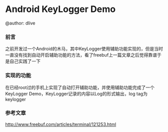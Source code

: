 # Android KeyLogger Demo

@author: dlive



### 前言

之前开发过一个Android的木马，其中KeyLogger使用辅助功能实现的，但是当时一直没有找到自动开启辅助功能的方法，看了freebuf上一篇文章之后觉得靠谱于是自己实践了一下

### 实现的功能

在已经root过的手机上实现了自动打开辅助功能，并使用辅助功能完成了一个KeyLogger Demo，KeyLogger记录的内容以Log的形式输出，log tag为keylogger

### 参考文章

http://www.freebuf.com/articles/terminal/121253.html
